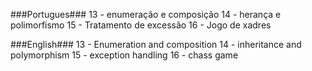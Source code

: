 ###Portugues###
13 - enumeração e composição
14 - herança e polimorfismo
15 - Tratamento de excessão
16 - Jogo de xadres

###English###
13 - Enumeration and composition
14 - inheritance and polymorphism
15 - exception handling
16 - chass game 
